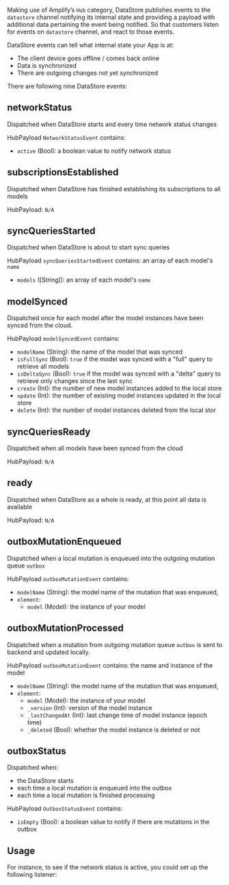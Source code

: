 Making use of Amplify’s `Hub` category, DataStore publishes events to the `datastore` channel notifying its internal state and providing a payload with additional data pertaining the event being notified. So that customers listen for events on `datastore` channel, and react to those events.

DataStore events can tell what internal state your App is at: 
* The client device goes offline / comes back online
* Data is synchronized
* There are outgoing changes not yet synchronized

There are following nine DataStore events:

## networkStatus

Dispatched when DataStore starts and every time network status changes

HubPayload `NetworkStatusEvent` contains:
- `active` (Bool): a boolean value to notify network status

## subscriptionsEstablished

Dispatched when DataStore has finished establishing its subscriptions to all models

HubPayload: `N/A`

## syncQueriesStarted

Dispatched when DataStore is about to start sync queries

HubPayload `syncQueriesStartedEvent` contains: an array of each model's `name`
- `models` ([String]): an array of each model's `name`

## modelSynced

Dispatched once for each model after the model instances have been synced from the cloud.

HubPayload `modelSyncedEvent` contains:
- `modelName` (String): the name of the model that was synced
- `isFullSync` (Bool): `true` if the model was synced with a "full" query to retrieve all models
- `isDeltaSync` (Bool): `true` if the model was synced with a "delta" query to retrieve only changes since the last sync
- `create` (Int): the number of new model instances added to the local store
- `update` (Int): the number of existing model instances updated in the local store
- `delete` (Int): the number of model instances deleted from the local stor

## syncQueriesReady

Dispatched when all models have been synced from the cloud

HubPayload: `N/A`

## ready

Dispatched when DataStore as a whole is ready, at this point all data is available

HubPayload: `N/A`

## outboxMutationEnqueued

Dispatched when a local mutation is enqueued into the outgoing mutation queue `outbox`

HubPayload `outboxMutationEvent` contains:
- `modelName` (String): the model name of the mutation that was enqueued,
- `element`: 
    - `model` (Model): the instance of your model


## outboxMutationProcessed

Dispatched when a mutation from outgoing mutation queue `outbox` is sent to backend and updated locally.

HubPayload `outboxMutationEvent` contains: the name and instance of the model
- `modelName` (String): the model name of the mutation that was enqueued,
- `element`: 
    - `model` (Model): the instance of your model
    - `_version` (Int): version of the model instance
    - `_lastChangedAt` (Int): last change time of model instance (epoch time)
    - `_deleted` (Bool): whether the model instance is deleted or not

## outboxStatus

Dispatched when:
- the DataStore starts
- each time a local mutation is enqueued into the outbox
- each time a local mutation is finished processing

HubPayload `OutboxStatusEvent` contains: 
- `isEmpty` (Bool): a boolean value to notify if there are mutations in the outbox

## Usage
For instance, to see if the network status is active, you could set up the following listener: